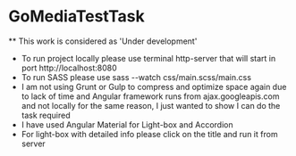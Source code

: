 # GoMediaTestTask

** This work is considered as 'Under development'

* To run project locally please use terminal http-server that will start in port http://localhost:8080
* To run SASS please use sass --watch css/main.scss/main.css
* I am not using Grunt or Gulp to compress and optimize space again due to lack of time and Angular framework runs from ajax.googleapis.com and not locally for the same reason, I just wanted to show I can do the task required
* I have used Angular Material for Light-box and Accordion
* For light-box with detailed info please click on the title and run it from server


